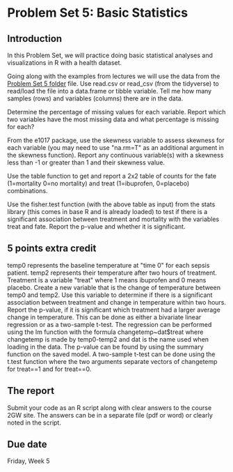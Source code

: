 # Problem Set 5: Basic Statistics

## Introduction

In this Problem Set, we will practice doing basic statistical analyses and visualizations in R with a health dataset.  

Going along with the examples from lectures we will use the data from the [Problem Set 5 folder](https://github.com/gwcbi/ResearchAnalytics/blob/master/ProblemSets/PS5/sepsis.csv) file.  Use read.csv or read_csv (from the tidyverse) to read/load the file into a data.frame or tibble variable.  Tell me how many samples (rows) and variables (columns) there are in the data.

Determine the percentage of missing values for each variable.  Report which two variables have the most missing data and what percentage is missing for each?

From the e1017 package, use the skewness variable to assess skewness for each variable (you may need to use "na.rm=T" as an additional argument in the skewness function). Report any continuous variable(s) with a skewness less than -1 or greater than 1 and their skewness value.

Use the table function to get and report a 2x2 table of counts for the fate (1=mortality 0=no mortality) and treat (1=ibuprofen, 0=placebo) combinations.

Use the fisher.test function (with the above table as input) from the stats library (this comes in base R and is already loaded) to test if there is a significant association between treatment and mortality with the variables treat and fate. Report the p-value and whether it is significant.

## 5 points extra credit
temp0 represents the baseline temperature at "time 0" for each sepsis patient.  temp2 represents their temperature after two hours of treatment.  Treatment is a variable "treat" where 1 means ibuprofen and 0 means placebo.  Create a new variable that is the change of temperature between temp0 and temp2.  Use this variable to determine if there is a significant association between treatment and change in temperature within two hours.  Report the p-value, if it is significant which treatment had a larger average change in temperature. This can be done as either a bivariate linear regression or as a two-sample t-test.  The regression can be performed using the lm function with the formula changetemp~dat$treat where changetemp is made by temp0-temp2 and dat is the name used when loading in the data. The p-value can be found by using the summary function on the saved model. A two-sample t-test can be done using the t.test function where the two arguments separate vectors of changetemp for treat==1 and for treat==0.


## The report

Submit your code as an R script along with clear answers to the course 2GW site. The answers can be in a separate file (pdf or word) or clearly noted in the script.

## Due date

Friday, Week 5
